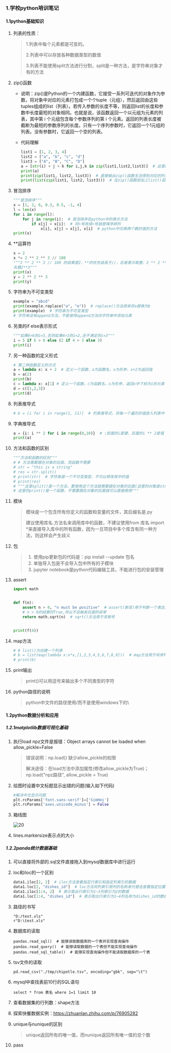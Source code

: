 ### 1.学校python培训笔记

#### 1.1python基础知识

1. 列表的性质：

   > 1.列表中每个元素都是可变的。
   >
   > 2.列表中可以存放各种数据类型的数值
   >
   > 3.列表不能使用split方法进行分割，split是一种方法，是字符串对象才有的方法

3. zip()函数

   - 说明：zip()是Python的一个内建函数，它接受一系列可迭代的对象作为参数，将对象中对应的元素打包成一个个tuple（元组），然后返回由这些tuples组成的list（列表）。若传入参数的长度不等，则返回list的长度和参数中长度最短的对象相同。也就是说，该函数返回一个以元组为元素的列表，其中第 i 个元组包含每个参数序列的第 i 个元素。返回的列表长度被截断为最短的参数序列的长度。只有一个序列参数时，它返回一个1元组的列表。没有参数时，它返回一个空的列表。

   - 代码理解

     ```python
     list1 = [1, 2, 3, 4]
     list2 = ["a", "b", "c", "d"]
     list3 = ["A", "B", "C", "D"]
     a = [str(i) + j + k for i,j,k in zip(list1,list2,list3)]  # 这里的i,j,k分别是zip返回的列表中的每一元组中的3个元素
     print(a)
     print(zip(list1, list2, list3))  # 直接输出zip()函数无法得到对应的列表
     print(list(zip(list1, list2, list3)))  # 在zip()函数前加上list()函数可以就可以得到对应的列表
     ```

4. 冒泡排序

   ```python
   """冒泡排序"""
   x = [1, 2, 6, 0.3, 0.5, -1, 4]
   l = len(x)
   for i in range(l):
       for j in range(i):  # 冒泡排序在python中的表示方法
           if x[j] > x[i]:  # 将>号改成<号就是降序排列
               x[i], x[j] = x[j], x[i]  # python中交换两个数的值的方法
   print(x)
   ```

4. **运算符

   ```python
   x = 2
   x *= 2 ** 2 ** 3 // 100
   """2 ** 2 ** 3 // 100 的结果是2，**的优先级高于//，后者表示取整，2 ** 2 ** 3 的结果是2的8次方而不是4的3次方，
   先算2**3"""
   print(x)
   y = 2 ** 2 ** 3
   print(y)
   ```

5. 字符串为不可变类型

   ```python
   example = "abcd"
   print(example.replace("a", "e"))  # replace()方法用来将a替换为b
   print(example)  # 字符串为不可变类型
   # 字符串没有append方法，不能使用append方法向字符串中添加元素
   ```

6. 另类的if else表示形式

   ```python
   """如果6>6则i=5,否则如果4>3则i=2,还不满足则i=3"""
   i = 5 if 6 > 6 else (2 if 4 > 3 else 3)
   print(i)
   ```

7. 另一种函数的定义形式

   ```python
   # 第二种函数定义的方式
   a = lambda x: x + 2  # 定义一个函数，a为函数名，x为形参，x+2为返回值
   b = a(2)
   print(b)
   c = lambda x: x[1] # 定义一个函数，c为函数名，x为形参，返回x中下标为1的元素
   d = c([1,2,3])
   print(d)
   ```

8. 列表推导式

   ```python
   # b = [i for i in range(1, 11)]  # 列表推导式，将每一个遍历的值放入列表中
   ```

9. 字典推导式

   ```python
   a = {i: i ** 2 for i in range(0,10)}  # :前面的i是键，后面的i ** 2是值
   print(a)
   ```

10. 方法和函数的区别

    ```python
    """方法和函数的区别"""
    # # 方法需要跟在对象的后面，而函数不需要
    # str = "this is a string"
    # res = str.split()
    # print(str)  # 字符串是一个不可变类型，不可以修改其中的值
    # print(res)
    # """这里split()是一个方法，要使用这个方法就需要跟在对象的后面(这里的对象是str),
    # 这里的print()是一个函数，不需要跟在对象的后面就可以直接使用"""
    ```

11. 模块

    > 模块是一个包含所有你定义的函数和变量的文件，其后缀名是.py
    >
    > 建议使用库名.方法名来调用库中的函数，不建议使用from 库名 import *来直接导入库中的所有函数，因为一旦项目中多个库含有同一种方法，则这样会产生歧义

12. 包

    > 1. 使用pip更新包的代码是：pip install --update 包名
    > 2. 单独导入包是不会导入包中所有的子模块
    > 3. jupyter notebook是python代码编辑工具，不能进行包的安装管理

13. assert

    ```python
    import math
    
    
    def f(n):
        assert n > 0, "n must be positive"  # assert(断言)用于判断一个表达式，当表达式为false时才会产生异常
        # n > 0的结果时True,所以不会触发后面的异常
        return math.sqrt(n)  # sqrt()方法用于求根号
    
    
    print(f(4))
    ```

14. map方法

    ```python
    # # list()为创建一个列表
    # b = list(map(lambda x:x*x,[1,2,3,4,5,6,7,8,9]))  # map方法用于将序列的每一个元素作为函数的参数进行运算
    # print(b)
    ```

15. print输出

    > print()可以用逗号来输出多个不同类型的字符

16. python路径的说明

    > python中文件的路径使用/而不是使用windows下的\

#### 1.2python数据分析和应用

##### 1.2.1matplotlib数据可视化基础

1. 执行load npz文件是报错：Object arrays cannot be loaded when allow_pickle=False

   > 错误说明：np.load() 缺少allow_pickle的权限
   >
   > 解决途径：在load方法中添加属性(修改allow_pickle为True)；np.load("npz路径", allow_pickle = True) 

2. 绘图时设置中文标题显示出错的问题(输入如下代码)

   ```python
   #解决中文显示问题
   plt.rcParams['font.sans-serif']=['SimHei']
   plt.rcParams['axes.unicode_minus'] = False
   ```

3. 箱线图

   ![20](https://raw.githubusercontent.com/DedicationTechnology/picgo/master/img/20.jpg)

4. lines.markersize表示点的大小

##### 1.2.2panda统计数据基础

1. 可以直接将外部的.sql文件直接拖入到mysql数据库中进行运行

2. loc和iloc的一个区别

   ```python
   data1.iloc[2, 2]  # iloc方法查看指定行索引和指定列索引的数据
   data1.loc[2, "dishes_id"]  # loc方法将列索引用列的名称来代替去查看指定位置的数据
   data1.iloc[1:4, 2]  # 表示取出行索引为1~3列索引为2的数据
   data1.loc[1:4, "dishes_id"]  # 表示取出行索引为1~4列名称为dishes_id的数据
   ```

3. 路径的书写

   ```
   "D:/text.xls"
   r"D:\test.xls"
   ```

4. 数据库的读取

   ```
   pandas.read_sql()  # 能够读取数据库的一个表并实现查询操作
   pandas.read_query()  # 能够读取数据的一个表但不能实现查询操作
   pandas.read_sql_table()  # 能够实现查询操作但不能读取数据库的一个表
   ```

5. tsv文件的读取

   ```
   pd.read_csv("./tmp/chipotle.tsv", encoding="gbk", sep="\t")
   ```

6. mysql中查找表前10行的SQL语句

   ```mysql
   select * from 表名 where 1=1 limit 10
   ```

7. 查看数据集的行列数：shape方法

8. 探索快餐数据实例：https://zhuanlan.zhihu.com/p/76905282

9. unique与nunique的区别

   > unique返回所有的唯一值，而nunique返回所有唯一值的总个数

10. pass